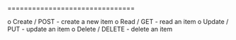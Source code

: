 
===============================

o	Create / POST - create a new item
o	Read / GET - read an item
o	Update / PUT - update an item
o	Delete / DELETE - delete an item
